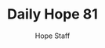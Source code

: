 ---
image: /assets/img/daily-hope-default-artwork.png
title: Daily Hope 81
number: 81
categories:
  - Daily Hope
author: Hope Staff
notes: Daily Hope 81
embed: >-
  <iframe style="border-radius:12px" src="https://open.spotify.com/embed/episode/48r5v2CBpjh0VPHqyJtBd8?utm_source=generator" width="100%" height="352" frameBorder="0" allowfullscreen="" allow="autoplay; clipboard-write; encrypted-media; fullscreen; picture-in-picture" loading="lazy"></iframe>
---